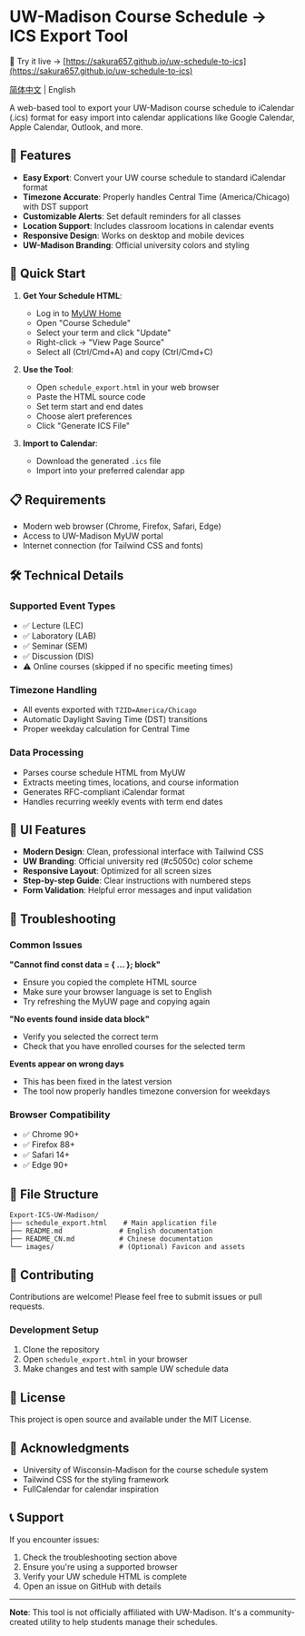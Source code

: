 # UW-Madison Course Schedule → ICS Export Tool

🔗 Try it live → [https://sakura657.github.io/uw-schedule-to-ics](https://sakura657.github.io/uw-schedule-to-ics)

[简体中文](README_CN.md) | English

A web-based tool to export your UW-Madison course schedule to iCalendar (.ics) format for easy import into calendar applications like Google Calendar, Apple Calendar, Outlook, and more.

## 🎯 Features

- **Easy Export**: Convert your UW course schedule to standard iCalendar format
- **Timezone Accurate**: Properly handles Central Time (America/Chicago) with DST support
- **Customizable Alerts**: Set default reminders for all classes
- **Location Support**: Includes classroom locations in calendar events
- **Responsive Design**: Works on desktop and mobile devices
- **UW-Madison Branding**: Official university colors and styling

## 🚀 Quick Start

1. **Get Your Schedule HTML**:
   - Log in to [MyUW Home](https://my.wisc.edu)
   - Open "Course Schedule"
   - Select your term and click "Update"
   - Right-click → "View Page Source"
   - Select all (Ctrl/Cmd+A) and copy (Ctrl/Cmd+C)

2. **Use the Tool**:
   - Open `schedule_export.html` in your web browser
   - Paste the HTML source code
   - Set term start and end dates
   - Choose alert preferences
   - Click "Generate ICS File"

3. **Import to Calendar**:
   - Download the generated `.ics` file
   - Import into your preferred calendar app

## 📋 Requirements

- Modern web browser (Chrome, Firefox, Safari, Edge)
- Access to UW-Madison MyUW portal
- Internet connection (for Tailwind CSS and fonts)

## 🛠️ Technical Details

### Supported Event Types
- ✅ Lecture (LEC)
- ✅ Laboratory (LAB) 
- ✅ Seminar (SEM)
- ✅ Discussion (DIS)
- ⚠️ Online courses (skipped if no specific meeting times)

### Timezone Handling
- All events exported with `TZID=America/Chicago`
- Automatic Daylight Saving Time (DST) transitions
- Proper weekday calculation for Central Time

### Data Processing
- Parses course schedule HTML from MyUW
- Extracts meeting times, locations, and course information
- Generates RFC-compliant iCalendar format
- Handles recurring weekly events with term end dates

## 🎨 UI Features

- **Modern Design**: Clean, professional interface with Tailwind CSS
- **UW Branding**: Official university red (#c5050c) color scheme
- **Responsive Layout**: Optimized for all screen sizes
- **Step-by-step Guide**: Clear instructions with numbered steps
- **Form Validation**: Helpful error messages and input validation

## 🔧 Troubleshooting

### Common Issues

**"Cannot find const data = { ... }; block"**
- Ensure you copied the complete HTML source
- Make sure your browser language is set to English
- Try refreshing the MyUW page and copying again

**"No events found inside data block"**
- Verify you selected the correct term
- Check that you have enrolled courses for the selected term

**Events appear on wrong days**
- This has been fixed in the latest version
- The tool now properly handles timezone conversion for weekdays

### Browser Compatibility
- ✅ Chrome 90+
- ✅ Firefox 88+
- ✅ Safari 14+
- ✅ Edge 90+

## 📁 File Structure

```
Export-ICS-UW-Madison/
├── schedule_export.html    # Main application file
├── README.md              # English documentation
├── README_CN.md           # Chinese documentation
└── images/                # (Optional) Favicon and assets
```

## 🤝 Contributing

Contributions are welcome! Please feel free to submit issues or pull requests.

### Development Setup
1. Clone the repository
2. Open `schedule_export.html` in your browser
3. Make changes and test with sample UW schedule data

## 📄 License

This project is open source and available under the MIT License.

## 🙏 Acknowledgments

- University of Wisconsin-Madison for the course schedule system
- Tailwind CSS for the styling framework
- FullCalendar for calendar inspiration

## 📞 Support

If you encounter issues:
1. Check the troubleshooting section above
2. Ensure you're using a supported browser
3. Verify your UW schedule HTML is complete
4. Open an issue on GitHub with details

---

**Note**: This tool is not officially affiliated with UW-Madison. It's a community-created utility to help students manage their schedules.

